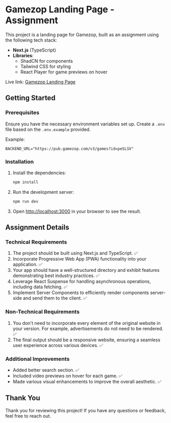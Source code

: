 # Gamezop Landing Page - Assignment

This project is a landing page for Gamezop, built as an assignment using the following tech stack:

- **Next.js** (TypeScript)
- **Libraries**:
  - ShadCN for components
  - Tailwind CSS for styling
  - React Player for game previews on hover

Live link: [Gamezop Landing Page](https://gamezop-ten.vercel.app/)

## Getting Started

### Prerequisites

Ensure you have the necessary environment variables set up. Create a `.env` file based on the `.env.example` provided.

Example:
```env
BACKEND_URL="https://pub.gamezop.com/v3/games?id=peSLSV"
```

### Installation

1. Install the dependencies:
   ```bash
   npm install
   ```

2. Run the development server:
   ```bash
   npm run dev
   ```

3. Open [http://localhost:3000](http://localhost:3000) in your browser to see the result.

## Assignment Details

### Technical Requirements

1. The project should be built using Next.js and TypeScript. ✅
2. Incorporate Progressive Web App (PWA) functionality into your application. ✅
3. Your app should have a well-structured directory and exhibit features demonstrating best industry practices. ✅
4. Leverage React Suspense for handling asynchronous operations, including data fetching. ✅
5. Implement Server Components to efficiently render components server-side and send them to the client. ✅

### Non-Technical Requirements

1. You don't need to incorporate every element of the original website in your version. For example, advertisements do not need to be rendered. ✅
2. The final output should be a responsive website, ensuring a seamless user experience across various devices. ✅

### Additional Improvements

- Added better search section. ✅
- Included video previews on hover for each game. ✅
- Made various visual enhancements to improve the overall aesthetic. ✅

## Thank You

Thank you for reviewing this project! If you have any questions or feedback, feel free to reach out.